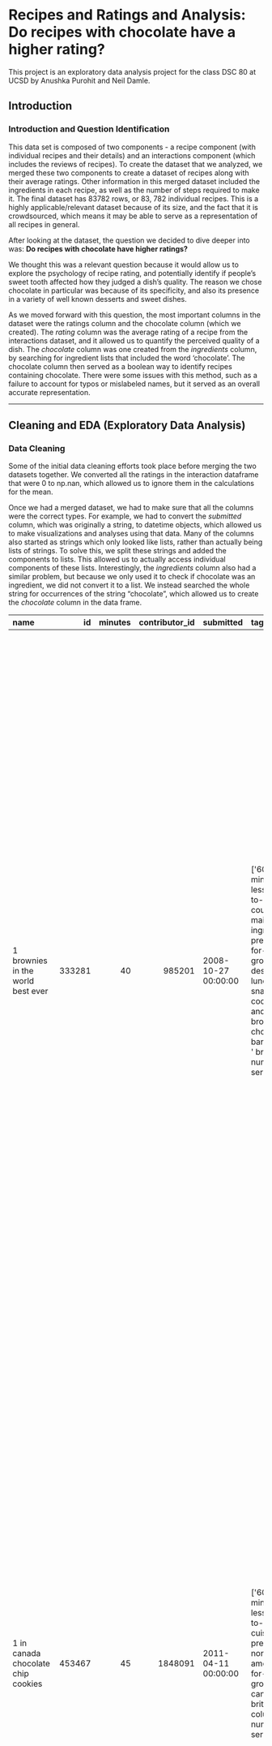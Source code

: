 # Recipes and Ratings and Analysis: Do recipes with chocolate have a higher rating?
This project is an exploratory data analysis project for the class DSC 80 at UCSD by Anushka Purohit and Neil Damle.

## Introduction
### Introduction and Question Identification
This data set is composed of two components - a recipe component (with individual recipes and their details) and an interactions component (which includes the reviews of recipes). To create the dataset that we analyzed, we merged these two components to create a dataset of recipes along with their average ratings. Other information in this merged dataset included the ingredients in each recipe, as well as the number of steps required to make it. The final dataset has 83782 rows, or 83, 782 individual recipes. This is a highly applicable/relevant dataset because of its size, and the fact that it is crowdsourced, which means it may be able to serve as a representation of all recipes in general.

After looking at the dataset, the question we decided to dive deeper into was: **Do recipes with chocolate have higher ratings?**

We thought this was a relevant question because it would allow us to explore the psychology of recipe rating, and potentially identify if people’s sweet tooth affected how they judged a dish’s quality. The reason we chose chocolate in particular was because of its specificity, and also its presence in a variety of well known desserts and sweet dishes. 

As we moved forward with this question, the most important columns in the dataset were the ratings column and the chocolate column (which we created). The *rating* column was the average rating of a recipe from the interactions dataset, and it allowed us to quantify the perceived quality of a dish. The *chocolate* column was one created from the *ingredients* column, by searching for ingredient lists that included the word ‘chocolate’. The chocolate column then served as a boolean way to identify recipes containing chocolate. There were some issues with this method, such as a failure to account for typos or mislabeled names, but it served as an overall accurate representation.

---
## Cleaning and EDA (Exploratory Data Analysis)
### Data Cleaning
Some of the initial data cleaning efforts took place before merging the two datasets together. We converted all the ratings in the interaction dataframe that were 0 to np.nan, which allowed us to ignore them in the calculations for the mean. 

Once we had a merged dataset, we had to make sure that all the columns were the correct types. For example, we had to convert the *submitted* column, which was originally a string, to datetime objects, which allowed us to make visualizations and analyses using that data. Many of the columns also started as strings which only looked like lists, rather than actually being lists of strings. To solve this, we split these strings and added the components to lists. This allowed us to actually access individual components of these lists. Interestingly, the *ingredients* column also had a similar problem, but because we only used it to check if chocolate was an ingredient, we did not convert it to a list. We instead searched the whole string for occurrences of the string “chocolate”, which allowed us to create the *chocolate* column in the data frame.

| name                                 |     id |   minutes |   contributor_id | submitted           | tags                                                                                                                                                                                                                                                                                                                  | nutrition                                                         |   n_steps | steps                                                                                                                                                                                                                                                                                                                                                                                                                                                                                                                                                                                                                                                                                                                                                                                                                                                                                                                                                                                                                                                                                                                                                                                                                                                                                                                                                                                                                                               | description                                                                                                                                                                                                                                                                                                                                                                       | ingredients                                                                                                                                                                                                                             |   n_ingredients |   rating | chocolate   |
|:-------------------------------------|-------:|----------:|-----------------:|:--------------------|:----------------------------------------------------------------------------------------------------------------------------------------------------------------------------------------------------------------------------------------------------------------------------------------------------------------------|:------------------------------------------------------------------|----------:|:----------------------------------------------------------------------------------------------------------------------------------------------------------------------------------------------------------------------------------------------------------------------------------------------------------------------------------------------------------------------------------------------------------------------------------------------------------------------------------------------------------------------------------------------------------------------------------------------------------------------------------------------------------------------------------------------------------------------------------------------------------------------------------------------------------------------------------------------------------------------------------------------------------------------------------------------------------------------------------------------------------------------------------------------------------------------------------------------------------------------------------------------------------------------------------------------------------------------------------------------------------------------------------------------------------------------------------------------------------------------------------------------------------------------------------------------------|:----------------------------------------------------------------------------------------------------------------------------------------------------------------------------------------------------------------------------------------------------------------------------------------------------------------------------------------------------------------------------------|:----------------------------------------------------------------------------------------------------------------------------------------------------------------------------------------------------------------------------------------|----------------:|---------:|:------------|
| 1 brownies in the world    best ever | 333281 |        40 |           985201 | 2008-10-27 00:00:00 | ['60-minutes-or-less', ' time-to-make', ' course', ' main-ingredient', ' preparation', ' for-large-groups', ' desserts', ' lunch', ' snacks', ' cookies-and-brownies', ' chocolate', ' bar-cookies', ' brownies', ' number-of-servings']                                                                              | ['138.4', ' 10.0', ' 50.0', ' 3.0', ' 3.0', ' 19.0', ' 6.0']      |        10 | ['heat the oven to 350f and arrange the rack in the middle', ' line an 8-by-8-inch glass baking dish with aluminum foil', ' combine chocolate and butter in a medium saucepan and cook over medium-low heat ', ' stirring frequently ', ' until evenly melted', ' remove from heat and let cool to room temperature', ' combine eggs ', ' sugar ', ' cocoa powder ', ' vanilla extract ', ' espresso ', ' and salt in a large bowl and briefly stir until just evenly incorporated', ' add cooled chocolate and mix until uniform in color', ' add flour and stir until just incorporated', ' transfer batter to the prepared baking dish', ' bake until a tester inserted in the center of the brownies comes out clean ', ' about 25 to 30 minutes', ' remove from the oven and cool completely before cutting']                                                                                                                                                                                                                                                                                                                                                      | these are the most; chocolatey, moist, rich, dense, fudgy, delicious brownies that you'll ever make.....sereiously! there's no doubt that these will be your fav brownies ever for you can add things to them or make them plain.....either way they're pure heaven!                                                                                                              | ['bittersweet chocolate', 'unsalted butter', 'eggs', 'granulated sugar', 'unsweetened cocoa powder', 'vanilla extract', 'brewed espresso', 'kosher salt', 'all-purpose flour']                                                          |               9 |        4 | True        |
| 1 in canada chocolate chip cookies   | 453467 |        45 |          1848091 | 2011-04-11 00:00:00 | ['60-minutes-or-less', ' time-to-make', ' cuisine', ' preparation', ' north-american', ' for-large-groups', ' canadian', ' british-columbian', ' number-of-servings']                                                                                                                                                 | ['595.1', ' 46.0', ' 211.0', ' 22.0', ' 13.0', ' 51.0', ' 26.0']  |        12 | ['pre-heat oven the 350 degrees f', ' in a mixing bowl ', ' sift together the flours and baking powder', ' set aside', ' in another mixing bowl ', ' blend together the sugars ', ' margarine ', ' and salt until light and fluffy', ' add the eggs ', ' water ', ' and vanilla to the margarine / sugar mixture and mix together until well combined', ' add in the flour mixture to the wet ingredients and blend until combined', ' scrape down the sides of the bowl and add the chocolate chips', ' mix until combined', ' scrape down the sides to the bowl again', ' using an ice cream scoop ', ' scoop evenly rounded balls of dough and place of cookie sheet about 1 - 2 inches apart to allow for spreading during baking', ' bake for 10 - 15 minutes or until golden brown on the outside and soft & chewy in the center', ' serve hot and enjoy !']                                                                                                                                                                                                                                                                                                      | this is the recipe that we use at my school cafeteria for chocolate chip cookies. they must be the best chocolate chip cookies i have ever had! if you don't have margarine or don't like it, then just use butter (softened) instead.                                                                                                                                            | ['white sugar', 'brown sugar', 'salt', 'margarine', 'eggs', 'vanilla', 'water', 'all-purpose flour', 'whole wheat flour', 'baking soda', 'chocolate chips']                                                                             |              11 |        5 | True        |
| 412 broccoli casserole               | 306168 |        40 |            50969 | 2008-05-30 00:00:00 | ['60-minutes-or-less', ' time-to-make', ' course', ' main-ingredient', ' preparation', ' side-dishes', ' vegetables', ' easy', ' beginner-cook', ' broccoli']                                                                                                                                                         | ['194.8', ' 20.0', ' 6.0', ' 32.0', ' 22.0', ' 36.0', ' 3.0']     |         6 | ['preheat oven to 350 degrees', ' spray a 2 quart baking dish with cooking spray ', ' set aside', ' in a large bowl mix together broccoli ', ' soup ', ' one cup of cheese ', ' garlic powder ', ' pepper ', ' salt ', ' milk ', ' 1 cup of french onions ', ' and soy sauce', ' pour into baking dish ', ' sprinkle remaining cheese over top', ' bake for 25 minutes or until cheese is lightly browned', ' sprinkle with rest of french fried onions and bake until onions are browned and cheese is bubbly ', ' about 10 more minutes']                                                                                                                                                                                                                                                                                                                                                 | since there are already 411 recipes for broccoli casserole posted to "zaar" ,i decided to call this one  #412 broccoli casserole.i don't think there are any like this one in the database. i based this one on the famous "green bean casserole" from campbell's soup. but i think mine is better since i don't like cream of mushroom soup.submitted to "zaar" on may 28th,2008 | ['frozen broccoli cuts', 'cream of chicken soup', 'sharp cheddar cheese', 'garlic powder', 'ground black pepper', 'salt', 'milk', 'soy sauce', 'french-fried onions']                                                                   |               9 |        5 | False       |
| millionaire pound cake               | 286009 |       120 |           461724 | 2008-02-12 00:00:00 | ['time-to-make', ' course', ' cuisine', ' preparation', ' occasion', ' north-american', ' desserts', ' american', ' southern-united-states', ' dinner-party', ' holiday-event', ' cakes', ' dietary', ' christmas', ' thanksgiving', ' low-sodium', ' low-in-something', ' taste-mood', ' sweet', ' 4-hours-or-less'] | ['878.3', ' 63.0', ' 326.0', ' 13.0', ' 20.0', ' 123.0', ' 39.0'] |         7 | ['freheat the oven to 300 degrees', ' grease a 10-inch tube pan with butter ', ' dust the bottom and sides with flour ', ' and set aside', ' in a large mixing bowl ', ' cream the butter and sugar with an electric mixer and add the eggs one at a time ', ' beating after each addition', ' alternately add the flour and milk ', ' stirring till the batter is smooth', ' add the two extracts and stir till well blended', ' scrape the batter into the prepared pan and bake till a cake tester or knife blade inserted in the center comes out clean ', ' about 1 1 / 2 hours', ' cool the cake in the pan on a rack for 5 minutes ', ' then turn it out on the rack to cool completely']                                                                                                                                                                                                                                                                                                                                  | why a millionaire pound cake?  because it's super rich!  this scrumptious cake is the pride of an elderly belle from jackson, mississippi.  the recipe comes from "the glory of southern cooking" by james villas.                                                                                                                                                                | ['butter', 'sugar', 'eggs', 'all-purpose flour', 'whole milk', 'pure vanilla extract', 'almond extract']                                                                                                                                |               7 |        5 | False       |
| 2000 meatloaf                        | 475785 |        90 |          2202916 | 2012-03-06 00:00:00 | ['time-to-make', ' course', ' main-ingredient', ' preparation', ' main-dish', ' potatoes', ' vegetables', ' 4-hours-or-less', ' meatloaf', ' simply-potatoes2']                                                                                                                                                       | ['267.0', ' 30.0', ' 12.0', ' 12.0', ' 29.0', ' 48.0', ' 2.0']    |        17 | ['pan fry bacon ', ' and set aside on a paper towel to absorb excess grease', ' mince yellow onion ', ' red bell pepper ', ' and add to your mixing bowl', ' chop garlic and set aside', ' put 1tbsp olive oil into a saut pan ', ' along with chopped garlic ', ' teaspoons white pepper and a pinch of kosher salt', ' bring to a medium heat to sweat your garlic', ' preheat oven to 350f', ' coarsely chop your baby spinach add to your heated pan ', ' stir frequently for approximately 5 min to wilt', ' add your spinach to the mixing bowl', ' chop your now cooled bacon ', ' and add it to the mixing bowl', ' add your meatloaf mix to the bowl ', ' with one egg and mix till thoroughly combined', ' add your goat cheese ', ' one egg ', ' 1 / 8 tsp white pepper and 1 / 8 tsp of kosher salt and mix till thoroughly combined', ' transfer to a 9x5 meatloaf pan ', ' and cook for 60 min or until the internal temperature is at least 160f', ' let stand for 5min', ' melt 1tbsp unsalted butter into a frying pan ', ' and cook up to three eggs at a time', ' crack each egg into a separate dish ', ' in order to prevent egg shells from reaching the pan ', ' then add salt and pepper to taste', ' wait until the egg whites are firm looking ', ' but slightly runny on top before flipping your eggs', ' after flipping ', ' wait 10~20 seconds before removing each egg and placing it over your slices of meatloaf'] | ready, set, cook! special edition contest entry: a mediterranean flavor inspired meatloaf dish. featuring: simply potatoes - shredded hash browns, egg, bacon, spinach, red bell pepper, and goat cheese.                                                                                                                                                                         | ['meatloaf mixture', 'unsmoked bacon', 'goat cheese', 'unsalted butter', 'eggs', 'baby spinach', 'yellow onion', 'red bell pepper', 'simply potatoes shredded hash browns', 'fresh garlic', 'kosher salt', 'white pepper', 'olive oil'] |              13 |        5 | False       |

### Univariate Analysis
Although we did single variable analysis on many columns, the one we’d like to highlight is this visualization we created for the chocolate column. It shows the number of recipes that do and do not contain chocolate. From this, we can see that while a majority of recipes do not contain chocolate, there is a large sample size (~5000 recipes) that do. This means that the data we analyze can be judged as fairly representative of recipes as a whole.

<iframe src="assets/UA2.html" width=800 height=600 frameBorder=0></iframe>

### Bivariate Analysis
Below, you can see a plot for average rating by number of ingredients in a recipe, that is also accompanied by a boxplot for the number of ingredients. While this plot is only tangentially related to our overarching question, it serves to potentially highlight some trends regarding the perception/reception of complex recipes. Overall, most ingredient values had high average ratings, but it followed a downward trend until around 10 ingredients, at which point rating started to increase as ingredients increased. This could indicate that there was a threshold at which the number of ingredients signified rich complexity rather than unnecessary complication. Also, from the box plot, we can see that most recipes are between 5-15 ingredients.

<iframe src="assets/BA2.html" width=800 height=600 frameBorder=0></iframe>

### Interesting Aggregates
The interesting aggregate that we chose to look at was created by grouping by the chocolate column, and taking the mean of the resulting groups. As seen below, some interesting takeaways include the fact that recipes with chocolate tend to take slightly less time and fewer ingredients, but with more steps. Most related to our main question, however, is the fact that recipes with chocolate tend to have a higher, albeit very slightly higher, average rating.


---
## Assessment of Missingness
### NMAR Analysis
In our dataset, the column 'description' has missing values. We believe this column is NMAR (Not Missing At Random) because 
### Missingness Dependency
To analyze missingness, we chose the 'rating' column which is a quantitative column with missing values. 
We wanted to analyze its dependency of missingness of 'rating' with other columns. 

First we analyzed 'rating' column's dependency of missingness on the column 'n_ingredients'.
Here is a histogram distribution plot showing the distribution of 'n_ingredients' when 'rating' is missing and when 'rating' is not missing. There are also box plots on the top showing the spread of the two.

<iframe src="assets/hist_ingred.html" width=800 height=600 frameBorder=0></iframe>

You can notice that the distributions when rating is missing and rating is not missing are very similar and centered around the same location as well.
Here is also a kernel density estimate plot of the two distributions. Here you can see that they are centered around the same location but the shape is different. When rating is not missing, the distribution has a more zig-zag pattern.

<iframe src="assets/kde_n_ingred.html" width=800 height=600 frameBorder=0></iframe>

Since the shapes are slightly different but centered around the same location, we chose to use the Kolmogorov-Smirnov test statistic when conducting the permutation test. 
After conducting our permutation test, we got a p-value of 0.11, which is greater than the significance value of 0.05 so we fail to reject the null hypothesis and conclude that the missingness of 'rating' does not depend on 'n_ingredients'. 


Next, we analyzed 'rating' column's dependency of missingness on the column 'n_steps'.
Here is a histogram distribution plot showing the distribution of 'n_steps' when 'rating' is missing and when 'rating' is not missing. There are also box plots on the top showing the spread of the two.

<iframe src="assets/hist_n_steps.html" width=800 height=600 frameBorder=0></iframe>

You can notice that the distribution shapes are very similar but are slightly shifted. 
Here is also a kernel density estimate plot of the two distributions. 

<iframe src="assets/kde_n_steps.html" width=800 height=600 frameBorder=0></iframe>

Since the shapes are pretty similar but just shifted, we decided to use the absolute difference of means test statistic when conducting the permutation test. 
After conducting the permutation test, we got a p-value of 0.0.
We also did a permutation with the Kolmogorov-Smirnov test statistic since the location of the centers were very similar. For this, we got a p-value of 3.813369074131651e-13, which is extremely small and rounds to 0. 
Since the p-value is less than the significance level of 0.05, we reject the null hypothesis and conclude that the missingness of 'rating' does depend on the column 'n_steps'. 
Here is an empirical distribution of the absolute difference of means for this permutation test:

<iframe src="assets/fig.html" width=800 height=600 frameBorder=0></iframe>

The red line is the observed absolute difference of means, which you can see was pretty far from the rest of the simulated differences. 

---
## Hypothesis Testing
We chose to do a permutation test on this data set, in which we repeatedly shuffled the chocolate column to generate simulated statistics. 

Our Null Hypothesis was: The presence of chocolate in a recipe does not affect its rating. In other words, recipes without chocolate will have the same average rating as recipes with chocolate.
Our Alternative Hypothesis was: The presence of chocolate in a recipe will increase its rating.

The test statistic we chose to use was the difference in group rating means between recipes with and without chocolate. Our observed statistic was .01197. We chose to run the test at a .05 significance level and created 1000 simulated statistics.

After running the simulations, the resulting p-value was .116, which means that we would fail to reject the null hypothesis because there is a non-negligible change that the observed difference occurred by chance alone. This means that we cannot reject the null hypothesis, which also means we cannot claim that the presence of chocolate in a recipe would mean higher ratings. See below for a visualization of the results.

<iframe src="assets/test.html" width=800 height=600 frameBorder=0></iframe>
